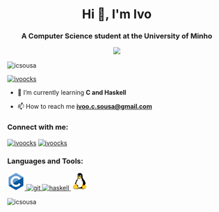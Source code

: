 <h1 align="center">Hi 👋, I'm Ivo</h1>
<h3 align="center">A Computer Science student at the University of Minho</h3>

<div align="center">
<img src="https://github.com/icsousa/icsousa/assets/115634463/c32d94dd-cda7-45b3-8285-a713f2ba3f75" width="150px" />
</div>


<p align="left"> <img src="https://komarev.com/ghpvc/?username=icsousa&label=Profile%20views&color=0e75b6&style=flat" alt="icsousa" /> </p>

<p align="left"> <a href="https://twitter.com/ivoocks" target="blank"><img src="https://img.shields.io/twitter/follow/ivoocks?logo=twitter&style=for-the-badge" alt="ivoocks" /></a> </p>

- 🌱 I’m currently learning **C and Haskell**

- 📫 How to reach me **ivoo.c.sousa@gmail.com**

<h3 align="left">Connect with me:</h3>
<p align="left">
<a href="https://twitter.com/ivoocks" target="blank"><img align="center" src="https://raw.githubusercontent.com/rahuldkjain/github-profile-readme-generator/master/src/images/icons/Social/twitter.svg" alt="ivoocks" height="30" width="40" /></a>
<a href="https://instagram.com/ivoocks" target="blank"><img align="center" src="https://raw.githubusercontent.com/rahuldkjain/github-profile-readme-generator/master/src/images/icons/Social/instagram.svg" alt="ivoocks" height="30" width="40" /></a>
</p>

<h3 align="left">Languages and Tools:</h3>
<p align="left"> <a href="https://www.cprogramming.com/" target="_blank" rel="noreferrer"> <img src="https://raw.githubusercontent.com/devicons/devicon/master/icons/c/c-original.svg" alt="c" width="40" height="40"/> </a> <a href="https://git-scm.com/" target="_blank" rel="noreferrer"> <img src="https://www.vectorlogo.zone/logos/git-scm/git-scm-icon.svg" alt="git" width="40" height="40"/> </a> <a href="https://www.haskell.org/" target="_blank" rel="noreferrer"> <img src="https://upload.wikimedia.org/wikipedia/commons/1/1c/Haskell-Logo.svg" alt="haskell" width="40" height="40"/> </a> <a href="https://www.linux.org/" target="_blank" rel="noreferrer"> <img src="https://raw.githubusercontent.com/devicons/devicon/master/icons/linux/linux-original.svg" alt="linux" width="40" height="40"/> </a> </p>

<p><img align="center" src="https://github-readme-stats.vercel.app/api/top-langs?username=icsousa&show_icons=true&locale=en&layout=compact" alt="icsousa" /></p>

